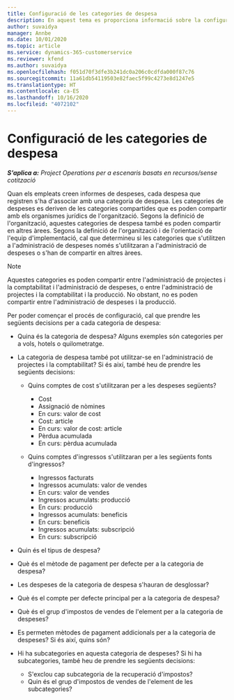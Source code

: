 ```yaml
---
title: Configuració de les categories de despesa
description: En aquest tema es proporciona informació sobre la configuració de les categories de despesa i categories compartides per als informes de despeses.
author: suvaidya
manager: Annbe
ms.date: 10/01/2020
ms.topic: article
ms.service: dynamics-365-customerservice
ms.reviewer: kfend
ms.author: suvaidya
ms.openlocfilehash: f051d70f3dfe3b241dc0a206c0cdfda000f87c76
ms.sourcegitcommit: 11a61db54119503e82faec5f99c4273e8d1247e5
ms.translationtype: HT
ms.contentlocale: ca-ES
ms.lasthandoff: 10/16/2020
ms.locfileid: "4072102"
---
```

# <a name="set-up-expense-categories"></a>Configuració de les categories de despesa

_**S'aplica a:** Project Operations per a escenaris basats en recursos/sense cotització_

Quan els empleats creen informes de despeses, cada despesa que registren s'ha d'associar amb una categoria de despesa. Les categories de despeses es deriven de les categories compartides que es poden compartir amb els organismes jurídics de l'organització. Segons la definició de l'organització, aquestes categories de despesa també es poden compartir en altres àrees. Segons la definició de l'organització i de l'orientació de l'equip d'implementació, cal que determineu si les categories que s'utilitzen a l'administració de despeses només s'utilitzaran a l'administració de despeses o s'han de compartir en altres àrees.

> [!NOTE]
> Aquestes categories es poden compartir entre l'administració de projectes i la comptabilitat i l'administració de despeses, o entre l'administració de projectes i la comptabilitat i la producció. No obstant, no es poden compartir entre l'administració de despeses i la producció.

Per poder començar el procés de configuració, cal que prendre les següents decisions per a cada categoria de despesa:

- Quina és la categoria de despesa? Alguns exemples són categories per a vols, hotels o quilometratge.
- La categoria de despesa també pot utilitzar-se en l'administració de projectes i la comptabilitat? Si és així, també heu de prendre les següents decisions:

    - Quins comptes de cost s'utilitzaran per a les despeses següents?

        - Cost
        - Assignació de nòmines
        - En curs: valor de cost
        - Cost: article
        - En curs: valor de cost: article
        - Pèrdua acumulada
        - En curs: pèrdua acumulada

    - Quins comptes d'ingressos s'utilitzaran per a les següents fonts d'ingressos?

        - Ingressos facturats
        - Ingressos acumulats: valor de vendes
        - En curs: valor de vendes
        - Ingressos acumulats: producció
        - En curs: producció
        - Ingressos acumulats: beneficis
        - En curs: beneficis
        - Ingressos acumulats: subscripció
        - En curs: subscripció

- Quin és el tipus de despesa?
- Què és el mètode de pagament per defecte per a la categoria de despesa?
- Les despeses de la categoria de despesa s'hauran de desglossar?
- Què és el compte per defecte principal per a la categoria de despesa?
- Què és el grup d'impostos de vendes de l'element per a la categoria de despeses?
- Es permeten mètodes de pagament addicionals per a la categoria de despeses? Si és així, quins són?
- Hi ha subcategories en aquesta categoria de despeses? Si hi ha subcategories, també heu de prendre les següents decisions:

    - S'exclou cap subcategoria de la recuperació d'impostos?
    - Quin és el grup d'impostos de vendes de l'element de les subcategories?
